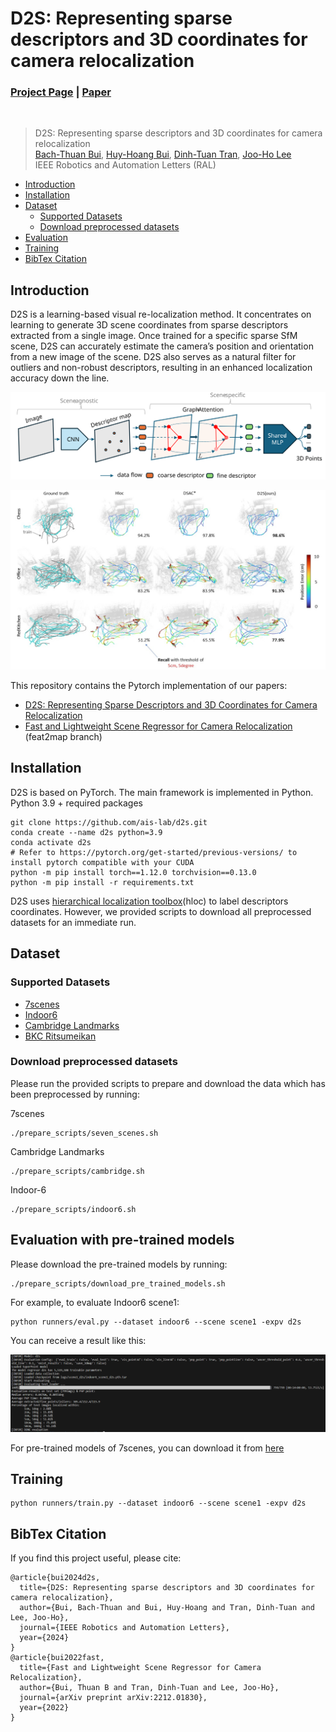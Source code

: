 # D2S: Representing sparse descriptors and 3D coordinates for camera relocalization
### [Project Page](https://thpjp.github.io/d2s/) | [Paper](https://arxiv.org/pdf/2307.15250.pdf)
<br/>

> D2S: Representing sparse descriptors and 3D coordinates for camera relocalization                                                                                                                                                
> [Bach-Thuan Bui](https://thuanbb.github.io/), [Huy-Hoang Bui](https://github.com/AustrianOakvn), [Dinh-Tuan Tran](https://sites.google.com/view/tuantd), [Joo-Ho Lee](https://research-db.ritsumei.ac.jp/rithp/k03/resid/S000220;jsessionid=8CC0520A8C7C1F3D502596F0A07D64B0?lang=en)                   
> IEEE Robotics and Automation Letters (RAL) 

- [Introduction](#introduction)
- [Installation](#installation)
- [Dataset](#dataset)
    - [Supported Datasets](#supported-datasets)
    - [Download preprocessed datasets](#Download-preprocessed-datasets)
- [Evaluation](#Evaluation-with-pre-trained-models)
- [Training](#Training)
- [BibTex Citation](#bibTex-citation)

## Introduction  
D2S is a learning-based visual re-localization method. It concentrates on learning to generate 3D scene coordinates from sparse descriptors extracted from a single image. Once trained for a specific sparse SfM scene, D2S can accurately estimate the camera’s position and orientation from a new image of the scene. D2S also serves as a natural filter for outliers and non-robust descriptors, resulting in an enhanced localization accuracy down the line.

<p align="center">
<img src="assets/D2S.svg">
<p>

<p align="center">
<img src="assets/7scenes_results.jpg">
<p>

This repository contains the Pytorch implementation of our papers: 
- [D2S: Representing Sparse Descriptors and 3D Coordinates for Camera Relocalization](https://thpjp.github.io/d2s/)
- [Fast and Lightweight Scene Regressor for Camera Relocalization](https://arxiv.org/abs/2212.01830) (feat2map branch)

## Installation
D2S is based on PyTorch. The main framework is implemented in Python.
Python 3.9 + required packages
```
git clone https://github.com/ais-lab/d2s.git
conda create --name d2s python=3.9
conda activate d2s
# Refer to https://pytorch.org/get-started/previous-versions/ to install pytorch compatible with your CUDA
python -m pip install torch==1.12.0 torchvision==0.13.0 
python -m pip install -r requirements.txt
```

D2S uses [hierarchical localization toolbox](https://github.com/cvg/Hierarchical-Localization)(hloc) to label descriptors coordinates. However, we provided scripts to download all preprocessed datasets for an immediate run. 

## Dataset 
### Supported Datasets
 - [7scenes](https://www.microsoft.com/en-us/research/project/rgb-d-dataset-7-scenes/)
 - [Indoor6](https://github.com/microsoft/SceneLandmarkLocalization)
 - [Cambridge Landmarks](http://mi.eng.cam.ac.uk/projects/relocalisation/#dataset)
 - [BKC Ritsumeikan](https://drive.google.com/file/d/1XEdnrFTzThruG15pW2A_1jYAxtpYbwq5/view?usp=sharing)

### Download preprocessed datasets
Please run the provided scripts to prepare and download the data which has been preprocessed by running:

7scenes
```
./prepare_scripts/seven_scenes.sh
```
Cambridge Landmarks
```
./prepare_scripts/cambridge.sh 
```
Indoor-6
```
./prepare_scripts/indoor6.sh
```

## Evaluation with pre-trained models
Please download the pre-trained models by running:
```
./prepare_scripts/download_pre_trained_models.sh
```
For example, to evaluate Indoor6 scene1:
```
python runners/eval.py --dataset indoor6 --scene scene1 -expv d2s
```

You can receive a result like this:

<p align="center">
<img src="assets/example_scene1.png">
<p>

For pre-trained models of 7scenes, you can download it from [here](https://drive.google.com/file/d/1bQNctr2lpFVIhw2DjAmcpzwE-RdRD-yG/view?usp=sharing)

## Training
```
python runners/train.py --dataset indoor6 --scene scene1 -expv d2s
```

## BibTex Citation 
If you find this project useful, please cite:
```
@article{bui2024d2s,
  title={D2S: Representing sparse descriptors and 3D coordinates for camera relocalization},
  author={Bui, Bach-Thuan and Bui, Huy-Hoang and Tran, Dinh-Tuan and Lee, Joo-Ho},
  journal={IEEE Robotics and Automation Letters},
  year={2024}
}
@article{bui2022fast,
  title={Fast and Lightweight Scene Regressor for Camera Relocalization},
  author={Bui, Thuan B and Tran, Dinh-Tuan and Lee, Joo-Ho},
  journal={arXiv preprint arXiv:2212.01830},
  year={2022}
}
```
